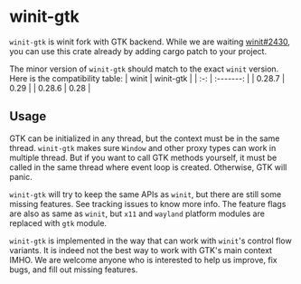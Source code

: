 # winit-gtk

`winit-gtk` is winit fork with GTK backend. While we are waiting [winit#2430](https://github.com/rust-windowing/winit/pull/2430), you can use this crate already by adding cargo patch to your project. 

The minor version of `winit-gtk` should match to the exact `winit` version. Here is the compatibility table:
| winit  | winit-gtk |
| :-:    | :-------: |
| 0.28.7 | 0.29      |
| 0.28.6 | 0.28      |


## Usage

GTK can be initialized in any thread, but the context must be in the same thread. `winit-gtk` makes sure `Window` and other proxy types can work in multiple thread. But if you want to call GTK methods yourself, it must be called in the same thread where event loop is created. Otherwise, GTK will panic.

`winit-gtk` will try to keep the same APIs as `winit`, but there are still some missing features. See tracking issues to know more info. The feature flags are also as same as `winit`, but `x11` and `wayland` platform modules are replaced with `gtk` module.

`winit-gtk` is implemented in the way that can work with `winit`'s control flow variants. It is indeed not the best way to work with GTK's main context IMHO. We are welcome anyone who is interested to help us improve, fix bugs, and fill out missing features.

